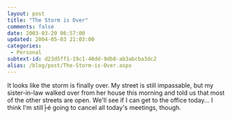 ```yaml
---
layout: post
title: "The Storm is Over"
comments: false
date: 2003-03-20 06:57:00
updated: 2004-05-03 21:03:00
categories:
 - Personal
subtext-id: d23d5ff1-19c1-40dd-9db8-ab3abcba3dc2
alias: /blog/post/The-Storm-is-Over.aspx
---
```



It looks like the storm is finally over. My street is still impassable, but my sister-in-law walked over from her house this morning and told us that most of the other streets are open. We'll see if I can get to the office today... I think I'm still├é going to cancel all today's meetings, though.
